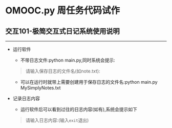# OMOOC.py 周任务代码试作

## 交互101-极简交互式日记系统使用说明
--------------------

  * 运行软件
	* 不带日志文件:python main.py,同时系统会提示:
	> 请输入保存日志的文件名(如note.txt):
	* 可以在运行时就带上需要创建用于保存日志的文件名:python main.py MySimplyNotes.txt

  * 记录日志内容
   	 * 运行软件后可以看到过往的日志内容(如有),系统会提示如下
   	 > 请输入日志内容:(输入`exit`退出) 
 
  

